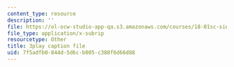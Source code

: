 ```yaml
---
content_type: resource
description: ''
file: https://ol-ocw-studio-app-qa.s3.amazonaws.com/courses/18-01sc-single-variable-calculus-fall-2010/7f5adfb0844d5d6cb005c388f6d66d88_ER5B_YBFMJo.vtt
file_type: application/x-subrip
resourcetype: Other
title: 3play caption file
uid: 7f5adfb0-844d-5d6c-b005-c388f6d66d88
---
```

